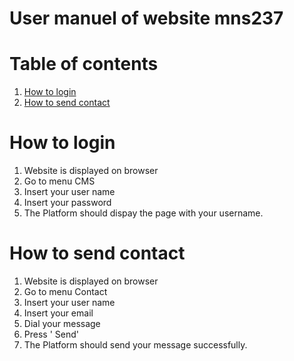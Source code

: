 # User manuel of website mns237

# Table of contents

1. [How to login](#how-to-login) 
1. [How to send contact](#how-to-send-contact) 

# How to login
1. Website is displayed on browser
1. Go to menu CMS
1. Insert your user name
1. Insert your password
1. The Platform should dispay the page with your username.

# How to send contact
1. Website is displayed on browser
1. Go to menu Contact
1. Insert your user name
1. Insert your email
1. Dial your message
1. Press ' Send' 
1. The Platform should send your message successfully.
